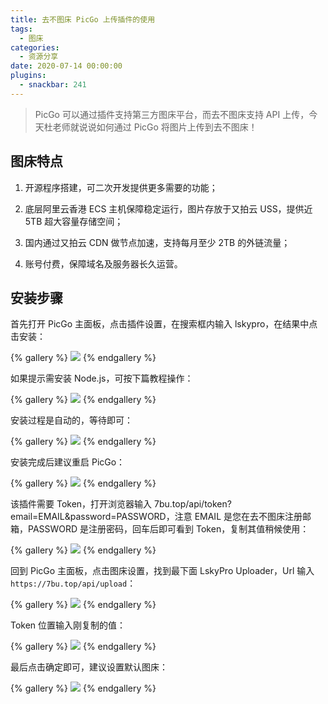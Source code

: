 ```yaml
---
title: 去不图床 PicGo 上传插件的使用
tags:
  - 图床
categories:
  - 资源分享
date: 2020-07-14 00:00:00
plugins:
  - snackbar: 241
---
```


> PicGo 可以通过插件支持第三方图床平台，而去不图床支持 API 上传，今天杜老师就说说如何通过 PicGo 将图片上传到去不图床！

<!-- more -->

## 图床特点

1. 开源程序搭建，可二次开发提供更多需要的功能；

2. 底层阿里云香港 ECS 主机保障稳定运行，图片存放于又拍云 USS，提供近 5TB 超大容量存储空间；

3. 国内通过又拍云 CDN 做节点加速，支持每月至少 2TB 的外链流量；

4. 账号付费，保障域名及服务器长久运营。

## 安装步骤

首先打开 PicGo 主面板，点击插件设置，在搜索框内输入 lskypro，在结果中点击安装：

{% gallery %}
![](https://cdn.dusays.com/2020/07/241-1.jpg)
{% endgallery %}

如果提示需安装 Node.js，可按下篇教程操作：

{% gallery %}
![](https://cdn.dusays.com/2020/07/241-2.jpg)
{% endgallery %}

安装过程是自动的，等待即可：

{% gallery %}
![](https://cdn.dusays.com/2020/07/241-3.jpg)
{% endgallery %}

安装完成后建议重启 PicGo：

{% gallery %}
![](https://cdn.dusays.com/2020/07/241-4.jpg)
{% endgallery %}

该插件需要 Token，打开浏览器输入 7bu.top/api/token?email=EMAIL&password=PASSWORD，注意 EMAIL 是您在去不图床注册邮箱，PASSWORD 是注册密码，回车后即可看到 Token，复制其值稍候使用：

{% gallery %}
![](https://cdn.dusays.com/2020/07/241-5.jpg)
{% endgallery %}

回到 PicGo 主面板，点击图床设置，找到最下面 LskyPro Uploader，Url 输入 `https://7bu.top/api/upload`：

{% gallery %}
![](https://cdn.dusays.com/2020/07/241-6.jpg)
{% endgallery %}

Token 位置输入刚复制的值：

{% gallery %}
![](https://cdn.dusays.com/2020/07/241-7.jpg)
{% endgallery %}

最后点击确定即可，建议设置默认图床：

{% gallery %}
![](https://cdn.dusays.com/2020/07/241-8.jpg)
{% endgallery %}
